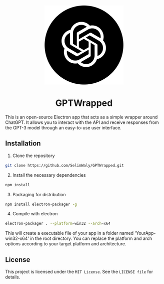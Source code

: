 <p align="center">
   <img src="assets/icon.png" width="50%" height="50%" alt="Icon">
</p>


<h1 align="center">GPTWrapped</h1>

This is an open-source Electron app that acts as a simple wrapper around ChatGPT. It allows you to interact with the API and receive responses from the GPT-3 model through an easy-to-use user interface.


## Installation

1. Clone the repository

```bash
git clone https://github.com/SelimWaly/GPTWrapped.git
```   

2. Install the necessary dependencies

```bash
npm install
```

3. Packaging for distribution

```bash
npm install electron-packager -g
```

4. Compile with electron

```bash
electron-packager . --platform=win32 --arch=x64
```

This will create a executable file of your app in a folder named 'YourApp-win32-x64' in the root directory.
You can replace the platform and arch options according to your target platform and architecture.


## License
This project is licensed under the `MIT License`. See the `LICENSE file` for details.


